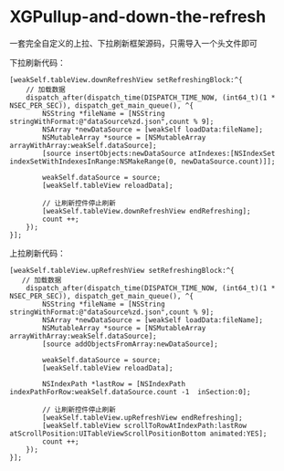 # XGPullup-and-down-the-refresh
一套完全自定义的上拉、下拉刷新框架源码，只需导入一个头文件即可

下拉刷新代码：

    [weakSelf.tableView.downRefreshView setRefreshingBlock:^{
        // 加载数据
        dispatch_after(dispatch_time(DISPATCH_TIME_NOW, (int64_t)(1 * NSEC_PER_SEC)), dispatch_get_main_queue(), ^{  
            NSString *fileName = [NSString stringWithFormat:@"dataSource%zd.json",count % 9];
            NSArray *newDataSource = [weakSelf loadData:fileName];
            NSMutableArray *source = [NSMutableArray arrayWithArray:weakSelf.dataSource];
            [source insertObjects:newDataSource atIndexes:[NSIndexSet indexSetWithIndexesInRange:NSMakeRange(0, newDataSource.count)]];
             
            weakSelf.dataSource = source;
            [weakSelf.tableView reloadData];
             
            // 让刷新控件停止刷新
            [weakSelf.tableView.downRefreshView endRefreshing];
            count ++;
        });
    }];

上拉刷新代码：

    [weakSelf.tableView.upRefreshView setRefreshingBlock:^{
       // 加载数据
        dispatch_after(dispatch_time(DISPATCH_TIME_NOW, (int64_t)(1 * NSEC_PER_SEC)), dispatch_get_main_queue(), ^{  
            NSString *fileName = [NSString stringWithFormat:@"dataSource%zd.json",count % 9];
            NSArray *newDataSource = [weakSelf loadData:fileName];
            NSMutableArray *source = [NSMutableArray arrayWithArray:weakSelf.dataSource];
            [source addObjectsFromArray:newDataSource];
             
            weakSelf.dataSource = source;
            [weakSelf.tableView reloadData];
             
            NSIndexPath *lastRow = [NSIndexPath indexPathForRow:weakSelf.dataSource.count -1  inSection:0];
             
            // 让刷新控件停止刷新
            [weakSelf.tableView.upRefreshView endRefreshing];
            [weakSelf.tableView scrollToRowAtIndexPath:lastRow atScrollPosition:UITableViewScrollPositionBottom animated:YES];
            count ++;
        });
    }];

